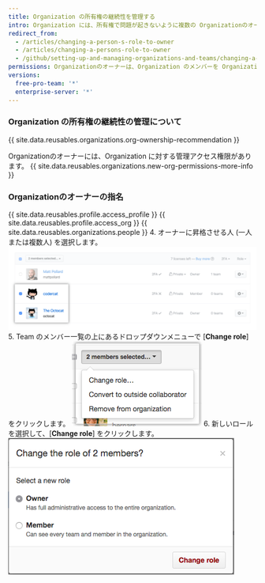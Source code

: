 ```yaml
---
title: Organization の所有権の継続性を管理する
intro: Organization には、所有権で問題が起きないように複数の Organizationのオーナーを設定できます。
redirect_from:
  - /articles/changing-a-person-s-role-to-owner
  - /articles/changing-a-persons-role-to-owner
  - /github/setting-up-and-managing-organizations-and-teams/changing-a-persons-role-to-owner
permissions: Organizationのオーナーは、Organization のメンバーを Organizationのオーナーに昇格させることができます。
versions:
  free-pro-team: '*'
  enterprise-server: '*'
---
```


### Organization の所有権の継続性の管理について

{{ site.data.reusables.organizations.org-ownership-recommendation }}

Organizationのオーナーには、Organization に対する管理アクセス権限があります。 {{ site.data.reusables.organizations.new-org-permissions-more-info }}

### Organizationのオーナーの指名

{{ site.data.reusables.profile.access_profile }}
{{ site.data.reusables.profile.access_org }}
{{ site.data.reusables.organizations.people }}
4. オーナーに昇格させる人 (一人または複数人) を選択します。 ![2 人のメンバーを選択した状態のメンバーリスト](/assets/images/help/teams/list-of-members-selected-bulk.png)
5. Team のメンバー一覧の上にあるドロップダウンメニューで [**Change role**] をクリックします。 ![メンバーを削除するオプションのあるドロップダウンメニュー](/assets/images/help/teams/user-bulk-management-options.png)
6. 新しいロールを選択して、[**Change role**] をクリックします。 ![[Owner] ラジオボタン、[Member] ラジオボタン、[Change role] ボタン](/assets/images/help/teams/select-and-confirm-new-role-bulk.png)
